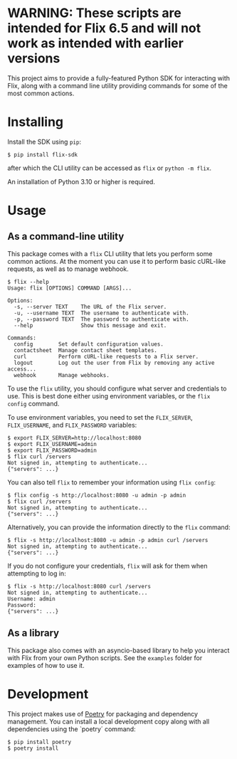 # WARNING: These scripts are intended for Flix 6.5 and will not work as intended with earlier versions

This project aims to provide a fully-featured Python SDK for interacting with Flix,
along with a command line utility providing commands for some of the most common actions.

# Installing

Install the SDK using `pip`:
```
$ pip install flix-sdk
```
after which the CLI utility can be accessed as `flix` or `python -m flix`.

An installation of Python 3.10 or higher is required.

# Usage

## As a command-line utility

This package comes with a `flix` CLI utility that lets you perform some common actions.
At the moment you can use it to perform basic cURL-like requests, as well as to manage webhook.

```
$ flix --help
Usage: flix [OPTIONS] COMMAND [ARGS]...

Options:
  -s, --server TEXT    The URL of the Flix server.
  -u, --username TEXT  The username to authenticate with.
  -p, --password TEXT  The password to authenticate with.
  --help               Show this message and exit.

Commands:
  config        Set default configuration values.
  contactsheet  Manage contact sheet templates.
  curl          Perform cURL-like requests to a Flix server.
  logout        Log out the user from Flix by removing any active access...
  webhook       Manage webhooks.
```

To use the `flix` utility, you should configure what server and credentials to use.
This is best done either using environment variables, or the `flix config` command.

To use environment variables, you need to set the `FLIX_SERVER`, `FLIX_USERNAME`, and `FLIX_PASSWORD` variables:
```
$ export FLIX_SERVER=http://localhost:8080
$ export FLIX_USERNAME=admin
$ export FLIX_PASSWORD=admin
$ flix curl /servers
Not signed in, attempting to authenticate...
{"servers": ...}
```

You can also tell `flix` to remember your information using `flix config`:
```
$ flix config -s http://localhost:8080 -u admin -p admin
$ flix curl /servers
Not signed in, attempting to authenticate...
{"servers": ...}
```

Alternatively, you can provide the information directly to the `flix` command:
```
$ flix -s http://localhost:8080 -u admin -p admin curl /servers
Not signed in, attempting to authenticate...
{"servers": ...}
```

If you do not configure your credentials, `flix` will ask for them when attempting to log in:
```
$ flix -s http://localhost:8080 curl /servers
Not signed in, attempting to authenticate...
Username: admin
Password:
{"servers": ...}
```

## As a library

This package also comes with an asyncio-based library to help you interact with Flix from your own Python scripts.
See the `examples` folder for examples of how to use it.

# Development

This project makes use of [Poetry](https://python-poetry.org/) for packaging and dependency management.
You can install a local development copy along with all dependencies using the `poetry´ command:
```
$ pip install poetry
$ poetry install
```
